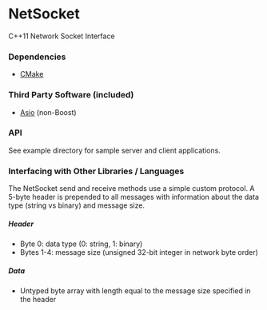 # NetSocket

C++11 Network Socket Interface

### Dependencies

* [CMake](https://cmake.org/)

### Third Party Software (included)

* [Asio](http://think-async.com/Asio/) (non-Boost)

### API

See example directory for sample server and client applications.

### Interfacing with Other Libraries / Languages

The NetSocket send and receive methods use a simple custom protocol. A 5-byte header is prepended to all messages with information about the data type (string vs binary) and message size.

##### Header

* Byte 0: data type (0: string, 1: binary)
* Bytes 1-4: message size (unsigned 32-bit integer in network byte order)

##### Data

* Untyped byte array with length equal to the message size specified in the header
